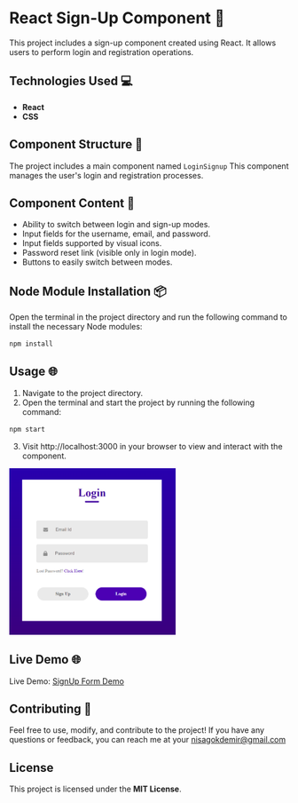 # React Sign-Up Component 🚀

This project includes a sign-up component created using React. It allows users to perform login and registration operations.

## Technologies Used 💻
- **React**
- **CSS**

## Component Structure 📁
The project includes a main component named  `LoginSignup` This component manages the user's login and registration processes.

## Component Content 🎨
- Ability to switch between login and sign-up modes.
- Input fields for the username, email, and password.
- Input fields supported by visual icons.
- Password reset link (visible only in login mode).
- Buttons to easily switch between modes.

## Node Module Installation 📦
Open the terminal in the project directory and run the following command to install the necessary Node modules:

```bash
npm install
```

## Usage 🌐
1. Navigate to the project directory.
2. Open the terminal and start the project by running the following command:

```bash
npm start
```

3. Visit http://localhost:3000 in your browser to view and interact with the component.

<img src="./public/ss.png" alt="" width="300" height="300">

## Live Demo 🌐
Live Demo: [SignUp Form Demo]()

## Contributing 🤝
Feel free to use, modify, and contribute to the project! If you have any questions or feedback, you can reach me at your nisagokdemir@gmail.com

## License
This project is licensed under the **MIT License**.

